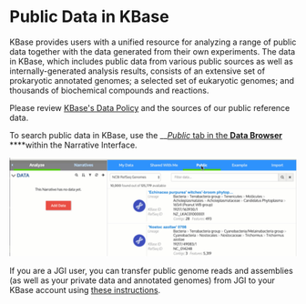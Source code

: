 # Public Data in KBase

KBase provides users with a unified resource for analyzing a range of public data together with the data generated from their own experiments. The data in KBase, which includes public data from various public sources as well as internally-generated analysis results, consists of an extensive set of prokaryotic annotated genomes; a selected set of eukaryotic genomes; and thousands of biochemical compounds and reactions.

Please review [KBase's Data Policy](https://kbase.us/data-policy-and-sources/) and the sources of our public reference data.

To search public data in KBase, use the __[_Public_ tab in the **Data Browser** ](../getting-started/narrative-user-guide/explore-data.md) ****within the Narrative Interface.

![](../.gitbook/assets/selectingpublictab_databrowser%20%281%29.gif)

If you are a JGI user, you can transfer public genome reads and assemblies \(as well as your private data and annotated genomes\) from JGI to your KBase account using [these instructions](transferring-data-from-jgi.md).

